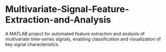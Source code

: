 # Multivariate-Signal-Feature-Extraction-and-Analysis
A MATLAB project for automated feature extraction and analysis of multivariate time-series signals, enabling classification and visualization of key signal characteristics.
